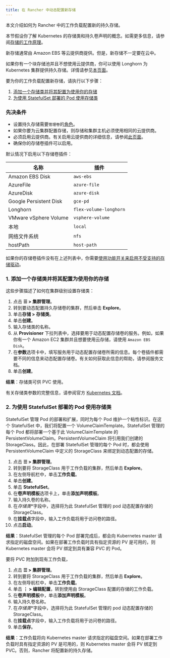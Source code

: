 ```yaml
---
title: 在 Rancher 中动态配置新存储
---
```


本文介绍如何为 Rancher 中的工作负载配置新的持久存储。

本节假设你了解 Kubernetes 的存储类和持久卷声明的概念。如需更多信息，请参阅[存储的工作原理](about-persistent-storage.md)。

新存储通常由 Amazon EBS 等云提供商提供。但是，新存储不一定要在云中。

如果你有一个块存储池并且不想使用云提供商，你可以使用 Longhorn 为 Kubernetes 集群提供持久存储。详情请参见[本页面](../../../../../explanations/integrations-in-rancher/longhorn.md)。

要为你的工作负载配置新存储，请执行以下步骤：

1. [添加一个存储类并将其配置为使用你的存储](#添加一个存储类并将其配置为使用你的存储)
2. [为使用 StatefulSet 部署的 Pod 使用存储类](#为使用-statefulset-部署的-pod-使用存储类)

### 先决条件

- 设置持久存储需要`管理卷`的[角色](../../../authentication-permissions-and-global-configuration/manage-role-based-access-control-rbac/cluster-and-project-roles.md#项目角色参考)。
- 如果你要为云集群配置存储，则存储和集群主机必须使用相同的云提供商。
- 必须启用云提供商。有关启用云提供商的详细信息，请参阅[此页面](../../../../../pages-for-subheaders/set-up-cloud-providers.md)。
- 确保你的存储卷插件可以启用。

默认情况下启用以下存储卷插件：

| 名称 | 插件 |
--------|----------
| Amazon EBS Disk | `aws-ebs` |
| AzureFile | `azure-file` |
| AzureDisk | `azure-disk` |
| Google Persistent Disk | `gce-pd` |
| Longhorn | `flex-volume-longhorn` |
| VMware vSphere Volume | `vsphere-volume` |
| 本地 | `local` |
| 网络文件系统 | `nfs` |
| hostPath | `host-path` |

如果你的存储卷插件没有在上述列表中，你需要[使用功能开关来启用不受支持的存储驱动](../../../../../getting-started/installation-and-upgrade/advanced-options/enable-experimental-features/unsupported-storage-drivers.md)。

### 1. 添加一个存储类并将其配置为使用你的存储

这些步骤描述了如何在集群级别设置存储类：

1. 点击 **☰ > 集群管理**。
1. 转到要动态配置持久存储卷的集群，然后单击 **Explore**。
1. 单击**存储 > 存储类**。
1. 单击**创建**。
1. 输入存储类的名称。
1. 从 **Provisioner** 下拉列表中，选择要用于动态配置存储卷的服务。例如，如果你有一个 Amazon EC2 集群并且想要使用云存储，请使用 `Amazon EBS Disk`。
1. 在**参数**选项卡中，填写服务用于动态配置存储卷所需的信息。每个卷插件都需要不同的信息来动态配置存储卷。有关如何获取此信息的帮助，请参阅服务文档。
1. 单击**创建**。

**结果**：存储类可供 PVC 使用。

有关存储类参数的完整信息，请参阅官方 [Kubernetes 文档](https://kubernetes.io/docs/concepts/storage/storage-classes/#parameters)。

### 2. 为使用 StatefulSet 部署的 Pod 使用存储类

StatefulSet 管理 Pod 的部署和扩展，同时为每个 Pod 维护一个粘性标识。在这个 StatefulSet 中，我们将配置一个 VolumeClaimTemplate。StatefulSet 管理的每个 Pod 都将部署一个基于此 VolumeClaimTemplate 的 PersistentVolumeClaim。PersistentVolumeClaim 将引用我们创建的 StorageClass。因此，在部署 StatefulSet 管理的每个 Pod 时，都会使用 PersistentVolumeClaim 中定义的 StorageClass 来绑定到动态配置的存储。

1. 点击 **☰ > 集群管理**。
1. 转到要将 StorageClass 用于工作负载的集群，然后单击 **Explore**。
1. 在左侧导航栏中，单击**工作负载**。
1. 单击**创建**。
1. 单击 **StatefulSet**。
1. 在**卷声明模板**选项卡上，单击**添加声明模板**。
1. 输入持久卷的名称。
1. 在*存储类*\*字段中，选择将为此 StatefulSet 管理的 pod 动态配置存储的 StorageClass。
1. 在**挂载点**字段中，输入工作负载将用于访问卷的路径。
1. 点击**启动**。

**结果**：StatefulSet 管理的每个 Pod 部署完成后，都会向 Kubernetes master 请求指定的磁盘空间。如果在部署工作负载时具有指定资源的 PV 是可用的，则 Kubernetes master 会将 PV 绑定到具有兼容 PVC 的 Pod。

要将 PVC 附加到现有工作负载，

1. 点击 **☰ > 集群管理**。
1. 转到要将 StorageClass 用于工作负载的集群，然后单击 **Explore**。
1. 在左侧导航栏中，单击**工作负载**。
1. 单击 **⋮ > 编辑配置**，转到使用由 StorageClass 配置的存储的工作负载。
1. 在**卷声明模板**中，单击**添加声明模板**。
1. 输入持久卷名称。
1. 在*存储类*\*字段中，选择将为此 StatefulSet 管理的 pod 动态配置存储的 StorageClass。
1. 在**挂载点**字段中，输入工作负载将用于访问卷的路径。
1. 单击**保存**。

**结果**：工作负载将向 Kubernetes master 请求指定的磁盘空间。如果在部署工作负载时具有指定资源的 PV 是可用的，则 Kubernetes master 会将 PV 绑定到 PVC。否则，Rancher 将配置新的持久存储。